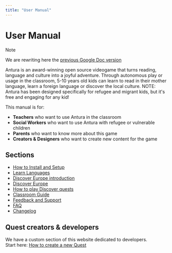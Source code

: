 ```yaml
---
title: "User Manual"
---
```

# User Manual

> [!note]
> We are rewriting here the [previous Google Doc version](https://docs.google.com/document/d/1Yk8cvbJIE2IKIKsVDs7eHWq_nueZ-O6HCGTl9xVusJk/edit?usp=sharing)

Antura is an award-winning open source videogame that turns reading, language and culture into a joyful adventure.
Through autonomous play or usage in the classroom, 5-10 years old kids can learn to read in their mother language, learn a foreign language or discover the local culture.
NOTE: Antura has been designed specifically for refugee and migrant kids, but it's free and engaging for any kid!

This manual is for:

- **Teachers** who want to use Antura in the classroom
- **Social Workers** who want to use Antura with refugee or vulnerable children
- **Parents** who want to know more about this game
- **Creators & Designers** who want to create new content for the game

## Sections

- [How to Install and Setup](./install.md)
- [Learn Languages](./learnlanguage_module.md)
- [Discover Europe introduction](./discover_introduction.md)
- [Discover Europe](./discover_module.md)
- [How to play Discover quests](./discover_how_to_play.md)
- [Classroom Guide](./classroom_guide.md)
- [Feedback and Support](./support.md)
- [FAQ](./faq.md)
- [Changelog](./changelog.md)

## Quest creators & developers
We have a custom section of this website dedicated to developers.  
Start here: [How to create a new Quest](../dev/quest-design/index.md)
